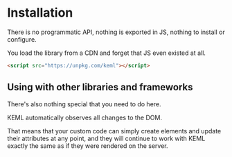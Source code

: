 # Installation

There is no programmatic API, nothing is exported in JS, nothing to install or
configure.

You load the library from a CDN and forget that JS even existed at all.

```html
<script src="https://unpkg.com/keml"></script>
```

## Using with other libraries and frameworks

There's also nothing special that you need to do here.

KEML automatically observes all changes to the DOM.

That means that your custom code can simply create elements and update their
attributes at any point, and they will continue to work with KEML exactly the
same as if they were rendered on the server.
